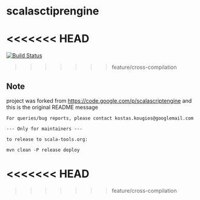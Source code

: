 # scalasctiprengine

<<<<<<< HEAD
=======
[![Build Status](https://travis-ci.org/namtzigla/scalascriptengine.svg)](https://travis-ci.org/namtzigla/scalascriptengine)

>>>>>>> feature/cross-compilation
## Note
project was forked from https://code.google.com/p/scalascriptengine
and this is the original README message

```
For queries/bug reports, please contact kostas.kougios@googlemail.com

--- Only for maintainers ---

to release to scala-tools.org:

mvn clean -P release deploy
```
<<<<<<< HEAD
=======


>>>>>>> feature/cross-compilation
